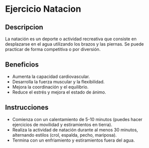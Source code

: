 # Ejercicio Natacion
## Descripcion
La natación es un deporte o actividad recreativa que consiste en desplazarse en el agua utilizando los brazos y las piernas. Se puede practicar de forma competitiva o por diversión.
## Beneficios
- Aumenta la capacidad cardiovascular.
- Desarrolla la fuerza muscular y la flexibilidad.
- Mejora la coordinación y el equilibrio.
- Reduce el estrés y mejora el estado de ánimo.
## Instrucciones
- Comienza con un calentamiento de 5-10 minutos (puedes hacer ejercicios de movilidad y estiramientos en tierra).
- Realiza la actividad de natación durante al menos 30 minutos, alternando estilos (crol, espalda, pecho, mariposa).
- Termina con un enfriamiento y estiramientos fuera del agua.